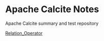 # Apache Calcite Notes

Apache Calcite summary and test repository

[Relation_Operator](Relation_Operator/Relation_Operator.md)
